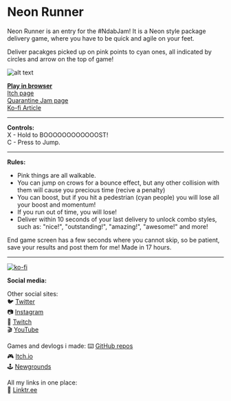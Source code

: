 # Neon Runner

Neon Runner is an entry for the #NdabJam!
It is a Neon style package delivery game, where you have to be quick and agile on your feet.

Deliver pacakges picked up on pink points to cyan ones, all indicated by circles and arrow on the top of game!

![alt text](https://img.itch.zone/aW1hZ2UvNjMyOTU3LzMzNzk4ODMuZ2lm/347x500/FxiDeX.gif)

[**Play in browser**](https://achie72.github.io/clock_mage/)  
[Itch page](https://achie.itch.io/neon-runner)    
[Quarantine Jam page](https://itch.io/jam/ndab-jam/rate/632957)  
[Ko-fi Article](https://ko-fi.com/post/NdabJam-projects-streams-and-future-plans-Z8Z11OHBN)  

---

**Controls:**  
X - Hold to BOOOOOOOOOOOOST!  
C - Press to Jump.

---

**Rules:**  

- Pink things are all walkable.
- You can jump on crows for a bounce effect, but any other collision with them will cause you precious time (recive a penalty)
- You can boost, but if you hit a pedestrian (cyan people) you will lose all your boost and momentum!
- If you run out of time, you will lose! 
- Deliver within 10 seconds of your last delivery to unlock combo styles, such as:
	"nice!", "outstanding!", "amazing!", "awesome!" and more!


End game screen has a few seconds where you cannot skip, so be patient, save your results and post them for me!
Made in 17 hours.

---  

[![ko-fi](https://www.ko-fi.com/img/githubbutton_sm.svg)](https://ko-fi.com/L4L81GBPX)

**Social media:**  

Other social sites:  
🐦 [Twitter](https://twitter.com/Achie7240)  
📷 [Instagram](https://www.instagram.com/justanerdlife/)  
🎥 [Twitch](https://www.twitch.tv/achie7240)  
🎬 [YouTube](https://www.youtube.com/channel/UCzWXrvo-Pj7_KDv4w4q-4Kg)  


Games and devlogs i made: 
⌨️ [GitHub repos](https://github.com/Achie72)  
🎮 [Itch.io](https://achie.itch.io/)  
🕹️ [Newgrounds](https://achie72.newgrounds.com/)  

All my links in one place:  
🌳 [Linktr.ee](https://linktr.ee/AchieGameDev)  





